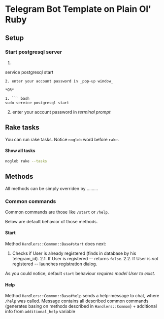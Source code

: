 # Telegram Bot Template on Plain Ol' Ruby

## Setup

### Start postgresql server

1. ``` bash
service postgresql start
```
2. enter your account password in _pop-up window_

*OR*

1. ``` bash
sudo service postgresql start
```
2. enter your account password in _terminal prompt_

## Rake tasks

You can run rake tasks. Notice `noglob` word before `rake`.

#### Show all tasks
``` bash
noglob rake --tasks
```

## Methods

All methods can be simply overriden by .........

### Common commands

Common commands are those like `/start` or `/help`.

Below are default behavior of those methods.

#### Start

Method `Handlers::Common::Base#start` does next:
1. Checks if User is already registered (finds in database by his telegram_id).
2.1. If User is registered -- returns `false`.
2.2. If User is _not_ registered -- launches registration dialog.

As you could notice, default `start` behaviour *requires model User to exist*.

#### Help

Method `Handlers::Common::Base#help` sends a help-message to chat, where `/help` was called.
Message contains all described common commands (generates basing on methods described in `Handlers::Common`) + additional info from `additional_help` variable
